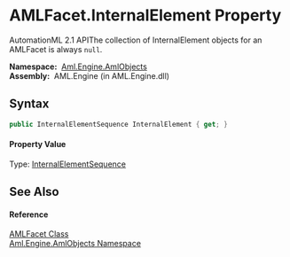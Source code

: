 AMLFacet.InternalElement Property
=================================
AutomationML 2.1 APIThe collection of InternalElement objects for an AMLFacet is always `null`.

  **Namespace:**  [Aml.Engine.AmlObjects][1]  
  **Assembly:**  AML.Engine (in AML.Engine.dll)

Syntax
------

```csharp
public InternalElementSequence InternalElement { get; }
```

#### Property Value
Type: [InternalElementSequence][2]

See Also
--------

#### Reference
[AMLFacet Class][3]  
[Aml.Engine.AmlObjects Namespace][1]  

[1]: ../README.md
[2]: ../../Aml.Engine.CAEX/InternalElementSequence/README.md
[3]: README.md
[4]: https://www.automationml.org
[5]: ../../icons/logoShade.png